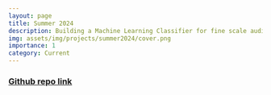 ```yaml
---
layout: page
title: Summer 2024
description: Building a Machine Learning Classifier for fine scale audio data to detect avian vocalizations.
img: assets/img/projects/summer2024/cover.png
importance: 1
category: Current
---
```


### [Github repo link](https://github.com/mogeraditya/man-vs-BirdNet-summer-2024)